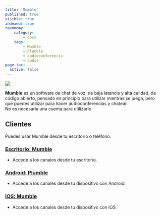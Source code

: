 ```yaml
---
title: 'Mumble'
published: true
visible: true
indexed: true
taxonomy:
    category:
        - docs
    tags:
        - Mumble
        - Plumble
        - audioconferencia
        - audio
page-toc:
  active: false
---
```


![](/home/icons/mumble.png)

**Mumble** es un software de chat de voz, de baja latencia y alta calidad, de código abierto, pensado en principio para utilizar mientras se juega, pero que puedes utilizar para hacer audioconferencias y chatear.
<br>No es necesaria una cuenta para utilizarlo.

## Clientes
Puedes usar Mumble desde tu escritorio o teléfono.

### [Escritorio: Mumble](mumble)
- Accede a los canales desde tu escritorio.

### [Android: Plumble](plumble)
- Accede a los canales desde tu dispositivo con Android.

### [iOS: Mumble](mumbleios)
- Accede a los canales desde tu dispositivo con iOS.
